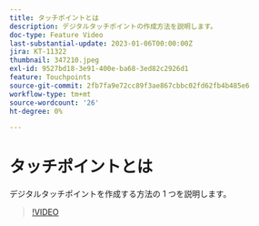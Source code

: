 ```yaml
---
title: タッチポイントとは
description: デジタルタッチポイントの作成方法を説明します。
doc-type: Feature Video
last-substantial-update: 2023-01-06T00:00:00Z
jira: KT-11322
thumbnail: 347210.jpeg
exl-id: 9527bd18-3e91-400e-ba68-3ed82c2926d1
feature: Touchpoints
source-git-commit: 2fb7fa9e72cc89f3ae867cbbc02fd62fb4b485e6
workflow-type: tm+mt
source-wordcount: '26'
ht-degree: 0%

---
```


# タッチポイントとは

デジタルタッチポイントを作成する方法の 1 つを説明します。

>[!VIDEO](https://video.tv.adobe.com/v/347210/?quality=12&learn=on)
